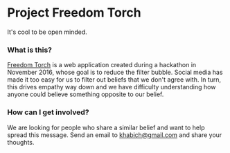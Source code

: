 # Project Freedom Torch
It's cool to be open minded.



### What is this?
[Freedom Torch](http://freedomtorch.co) is a web application created during a hackathon in November 2016, whose goal is to reduce the filter bubble. Social media has made it too easy for us to filter out beliefs that we don't agree with. In turn, this drives empathy way down and we have difficulty understanding how anyone could believe something opposite to our belief.

### How can I get involved?
We are looking for people who share a similar belief and want to help spread this message. Send an email to khabich@gmail.com and share your thoughts. 
